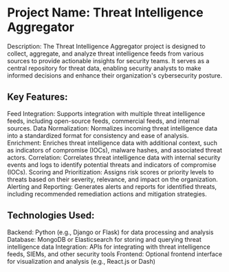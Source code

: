 # Project Name: Threat Intelligence Aggregator
Description:
The Threat Intelligence Aggregator project is designed to collect, aggregate, and analyze threat intelligence feeds from various sources to provide actionable insights for security teams. It serves as a central repository for threat data, enabling security analysts to make informed decisions and enhance their organization's cybersecurity posture.

## Key Features:

Feed Integration: Supports integration with multiple threat intelligence feeds, including open-source feeds, commercial feeds, and internal sources.
Data Normalization: Normalizes incoming threat intelligence data into a standardized format for consistency and ease of analysis.
Enrichment: Enriches threat intelligence data with additional context, such as indicators of compromise (IOCs), malware hashes, and associated threat actors.
Correlation: Correlates threat intelligence data with internal security events and logs to identify potential threats and indicators of compromise (IOCs).
Scoring and Prioritization: Assigns risk scores or priority levels to threats based on their severity, relevance, and impact on the organization.
Alerting and Reporting: Generates alerts and reports for identified threats, including recommended remediation actions and mitigation strategies.

## Technologies Used:

Backend: Python (e.g., Django or Flask) for data processing and analysis
Database: MongoDB or Elasticsearch for storing and querying threat intelligence data
Integration: APIs for integrating with threat intelligence feeds, SIEMs, and other security tools
Frontend: Optional frontend interface for visualization and analysis (e.g., React.js or Dash) 
